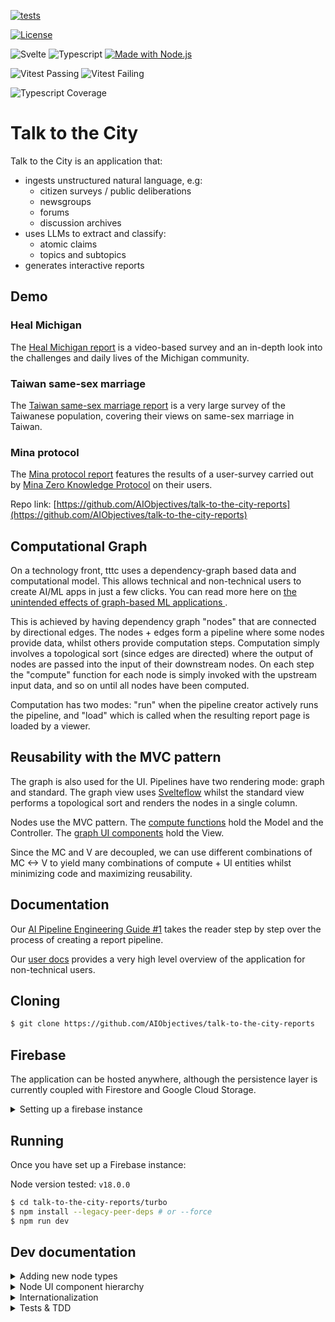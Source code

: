 [![tests](https://github.com/AIObjectives/talk-to-the-city-reports/actions/workflows/tests.yaml/badge.svg)](https://github.com/AIObjectives/talk-to-the-city-reports/actions/workflows/tests.yaml)

[![License](https://img.shields.io/badge/License-GPL3-blue)](#license)

![Svelte](https://img.shields.io/badge/dynamic/json?color=ff3e00&label=Svelte&query=%24.devDependencies.svelte&url=https%3A%2F%2Fraw.githubusercontent.com%2FAIObjectives%2Ftalk-to-the-city-reports%2Fmain%2Fturbo%2Fpackage.json)
![Typescript](https://img.shields.io/badge/dynamic/json?label=Typescript&query=%24.devDependencies.typescript&url=https%3A%2F%2Fraw.githubusercontent.com%2FAIObjectives%2Ftalk-to-the-city-reports%2Fmain%2Fturbo%2Fpackage.json)
[![Made with Node.js](https://img.shields.io/badge/Node.js->=18-blue?logo=node.js&logoColor=white)](https://nodejs.org "Go to Node.js homepage")

![Vitest Passing](https://img.shields.io/badge/dynamic/json?color=blueviolet&label=Vitest+Passing&query=%24.vitestPass&url=https%3A%2F%2Fraw.githubusercontent.com%2FAIObjectives%2Ftalk-to-the-city-reports%2Fmain%2Fturbo%2Fpackage.json)
![Vitest Failing](https://img.shields.io/badge/dynamic/json?color=blueviolet&label=Vitest+Failing&query=%24.vitestFail&url=https%3A%2F%2Fraw.githubusercontent.com%2FAIObjectives%2Ftalk-to-the-city-reports%2Fmain%2Fturbo%2Fpackage.json)

![Typescript Coverage](https://img.shields.io/badge/dynamic/json?color=blueviolet&label=Typescript+Coverage&query=%24.tsCoverage&url=https%3A%2F%2Fraw.githubusercontent.com%2FAIObjectives%2Ftalk-to-the-city-reports%2Fmain%2Fturbo%2Fpackage.json)


# Talk to the City

Talk to the City is an application that:

- ingests unstructured natural language, e.g:
    - citizen surveys / public deliberations
    - newsgroups
    - forums
    - discussion archives
- uses LLMs to extract and classify:
    - atomic claims
    - topics and subtopics
- generates interactive reports

## Demo

### Heal Michigan

The [Heal Michigan report](https://tttc-turbo.web.app/report/heal-michigan) is a video-based survey and an in-depth look into the challenges and daily lives of the Michigan community.

### Taiwan same-sex marriage

The [Taiwan same-sex marriage report](https://tttc-turbo.web.app/report/taiwan-zh) is a very large survey of the Taiwanese population, covering their views on same-sex marriage in Taiwan.

### Mina protocol

The [Mina protocol report](https://tttc-turbo.web.app/report/mina-protocol) features the results of a user-survey carried out by [Mina Zero Knowledge Protocol](https://minaprotocol.com/) on their users.

Repo link: [https://github.com/AIObjectives/talk-to-the-city-reports](https://github.com/AIObjectives/talk-to-the-city-reports)

## Computational Graph

On a technology front, tttc uses a dependency-graph based data and computational model. This allows technical and non-technical users to create AI/ML apps in just a few clicks. You can read more here on [the unintended effects of graph-based ML applications
](https://tttc-turbo.web.app/docs/ai-pipe-guide/unintended-effects).

This is achieved by having dependency graph "nodes" that are connected by directional edges. The nodes + edges form a pipeline where some nodes provide data, whilst others provide computation steps. Computation simply involves a topological sort (since edges are directed) where the output of nodes are passed into the input of their downstream nodes. On each step the "compute" function for each node is simply invoked with the upstream input data, and so on until all nodes have been computed.

Computation has two modes: "run" when the pipeline creator actively runs the pipeline, and "load" which is called when the resulting report page is loaded by a viewer.

## Reusability with the MVC pattern

The graph is also used for the UI. Pipelines have two rendering mode: graph and standard. The graph view uses [Svelteflow](https://svelteflow.dev/) whilst the standard view performs a topological sort and renders the nodes in a single column.

Nodes use the MVC pattern. The [compute functions](./src/lib/compute) hold the Model and the Controller. The [graph UI components](./src/components/graph/nodes) hold the View.

Since the MC and V are decoupled, we can use different combinations of MC <-> V to yield many combinations of compute + UI entities whilst minimizing code and maximizing reusability.

## Documentation

Our [AI Pipeline Engineering Guide #1](https://tttc-turbo.web.app/docs/ai-pipe-guide) takes the reader step by step over the process of creating a report pipeline.

Our [user docs](https://tttc-turbo.web.app/docs) provides a very high level overview of the application for non-technical users.

## Cloning

```bash
$ git clone https://github.com/AIObjectives/talk-to-the-city-reports
```

## Firebase

The application can be hosted anywhere, although the persistence layer is currently coupled with Firestore and Google Cloud Storage.

<details>
<summary>Setting up a firebase instance</summary>

## Setting up a firebase instance

Since the app uses Firebase, you'll need a dev / staging firebase instance for local development, and for deployment. To do so, you have two options:

- setting up your own instance.
- using AOI's dev instance.

Deploying and maintaining google cloud platform resources is fairly simple and straight forwards although requires the use of the `gcloud` and `gsutil` CLI applications. So before we get started make sure you have those correctly installed, and authenticated.

[https://cloud.google.com/sdk/docs/install](https://cloud.google.com/sdk/docs/install)

## Setting up your own instance

To set up your own instance:

- Head over to [https://console.firebase.google.com/](https://console.firebase.google.com/)
- Click "add project" and enter a project name
- Disable google analytics
- Click "create project" & continue
- Under "Get started by adding Firebase to your app" click on the web `</>` icon
- Add an app nickname (same as earlier)
- Click "firebase hosting" if you intend to deploy the app
- Click "register app"
- Copy `.env.example` to `.env` in the `turbo` directory
- Copy & paste the values of the variables.
- Click next.
- `npm install -g firebase-tools`
- `firebase login`

### Setting up authentication

- In the project overview, click on "Authentication"
- Click on "set up sign-in method"
- Click 'Google'
- Click 'enable'
- Select a support email address
- Click 'save'

### Setting up firestore

- In the project overview, in the left side panel, click on "build"
- Click on "firestore database"
- Click "Create Database"
- Select your region / multi region
- Click 'next'
- Click 'Start in test mode'
- Click 'enable'

N.B Firestore rules are still being finalized. Please contact @lightningorb to find out more.

### Setting up Google Cloud Storage

- In the project overview, in the left side panel, click on "build"
- Click on 'storage'
- Click 'get started'
- Click 'start in test mode'
- Click next
- Click done

#### Setting up CORS on GSC

- Install and configure the gsutil application
- Save the following in a temporary `cors.json` file

```json
[
	{
		"origin": ["http://localhost:5173", "https://<optional_deployment_url>"],
		"method": ["GET", "HEAD", "DELETE"],
		"responseHeader": ["Content-Type"],
		"maxAgeSeconds": 3600
	}
]
```

- Install the `gsutil` application
- Run the following:

```bash
gsutil cors set cors.json gs://<project-name>.appspot.com
```

### Setting up the service account

Authenticated backend endpoints require the service account file:

- in the console for the project, click on project settings (the cog icon)
- click on "service accounts"
- click "generate private key"
- save the json private key to turbo/src/lib/service-account-pk.json

### Using AOI's dev instance

- Contact @brittneygallagher or @lightningorb for credentials files
- save the provided `.env` in `turbo/`
- save the provided `service-account-pk.json` in `turbo/src/lib/`
- `npm install -g firebase-tools`
- `firebase login`

### Deploying to firebase

Once you're done making your changes, you can deploy to firebase with:

```bash
$ firebase deploy
```

### Multi-site deployments

Firebase allows easily deploying to multiple sites that use the same project resources.

To specify a different site:

- modify `.hosting.site` in `turbo/firebase.json`
- run `firebase deploy --only hosting:<alt-site-name>`

</details>

## Running

Once you have set up a Firebase instance:

Node version tested: `v18.0.0`

```bash
$ cd talk-to-the-city-reports/turbo
$ npm install --legacy-peer-deps # or --force
$ npm run dev
```

## Dev documentation

<details>
<summary>Adding new node types</summary>

## Adding new node types

To add pipeline computation nodes:

- create the compute function in `src/lib/compute/`
- look for a suitable UI component in `src/components/`
  - In the vast majority of cases, you should be able to simply use an existing UI component. If a UI component does not suit your needs, then feel free to create a new one.
- Bind the node's compute type with a component in `src/lib/node_types.ts`
- add the node to `src/lib/templates.ts`
- add node documentation to `src/lib/docs`

</details>

<details>
<summary>Node UI component hierarchy</summary>

## Node UI component hierarchy:

The primary UI components displayed to users are called "nodes" as they are part of a dependency graph.

The docs that appear when the user presses the `?` mark are stored in:

`src/lib/docs`

### Adding text inside nodes:

The UI nodes are stored in `./turbo/src/components/graph/nodes`.

[DGNode](./turbo/src/components/graph/nodes/DGNode.svelte) is the 'base' node, that all nodes reuse. [DefaultNode](./turbo/src/components/graph/nodes/DefaultNode.svelte) is an empty generic node, when nodes don't have a specialized UI. [DefaultNode](./turbo/src/components/graph/nodes/UploadFileNode.svelte) is the generic file upload, which [CSVNode](./turbo/src/components/graph/nodes/CSVNode.svelte) and [JSON](./turbo/src/components/graph/nodes/JSONNode.svelte) reuse.

This is the "Argument Extraction" and "Cluster Extraction" etc. nodes, essentially all nodes requiring prompts to interact with GPTs use the [PromptNode](./turbo/src/components/graph/nodes/PromptNode.svelte).

</details>

<details>
<summary>Internationalization</summary>

## Internationalization:

`src/lib/i18n/en.json`  
`src/lib/zh-TW.json`

Since we use internationalization, UI strings use:

```html
<script lang='ts>
    import { _ as __ } from 'svelte-i18n';
</script>


<p>{$__('this_is_a_string')}</p>
```

The localized strings is then added to their respective `src/lib/<lang>.json` files.

</details>

<details>
<summary>Tests & TDD</summary>

## Tests & TDD

The core functionalities of the nodes are tested. Thus it is strongly recommended to run the tests, and keep them running (vitest uses a daemon with file watch) while you make changes.

```bash
$ npm run test-ui
```

### Testing the live website

```
brew install xorg-server
pip install chromedriver-autoinstaller selenium pyvirtualdisplay
DISPLAY=:99 python src/test/test_selenium.py
```

## Test Results

| Metric                | Count |
|-----------------------|------:|
| Total Test Suites     | 70 |
| Passed Test Suites    | 70 |
| Failed Test Suites    | 0 |
| Pending Test Suites   | 0 |
| Total Tests           | 137 |
| Passed Tests          | 137 |
| Failed Tests          | 0 |
| Pending Tests         | 0 |
| Todo Tests            | 0 |

### `[1]` [InfoPanelClaim.test.ts](./src/test//InfoPanelClaim.test.ts)
| Test | Status | Duration (ms) |
|---|---|---:|
| *testing vimeo claim* | **passed** |
| *testing yt claim* | **passed** |
| *testing yt link has si* | **passed** |
| *testing yt link has timestamp* | **passed** |
| *testing yt link has si and timestamp* | **passed** |
| *testing no video* | **passed** |
| *testing no claim throws error* | **passed** |

### `[2]` [add_csv_v0.test.ts](./src/test//add_csv_v0.test.ts)
| Test | Status | Duration (ms) |
|---|---|---:|
| *should concatenate multiple CSV inputs into a single output array* | **passed** |
| *should handle empty input arrays* | **passed** |
| *should handle a single input array* | **passed** |
| *should set dirty to false after compute* | **passed** |
| *should return an empty array if no inputs are provided* | **passed** |
| *should not mutate the input data* | **passed** |

### `[3]` [argument_extraction_v0.test.ts](./src/test//argument_extraction_v0.test.ts)
| Test | Status | Duration (ms) |
|---|---|---:|
| *extract the given arguments* | **passed** |
| *should not extract the arguments if no csv* | **passed** |
| *should not extract the arguments if no open_ai_key and no GCS* | **passed** |
| *should load from GCS if no open ai key* | **passed** |
| *should not extract the arguments if no prompt and no system prompt* | **passed** |
| *test GCS caching* | **passed** |

### `[4]` [argument_extraction_v1.test.ts](./src/test//argument_extraction_v1.test.ts)
| Test | Status | Duration (ms) |
|---|---|---:|
| *extract the given arguments* | **passed** |
| *extract the given arguments with missing rows in CSV* | **passed** |
| *should not extract the arguments if no csv* | **passed** |
| *should not extract the arguments if no open_ai_key and no GCS* | **passed** |
| *should load from GCS if no open ai key* | **passed** |
| *should not extract the arguments if no prompt and no system prompt* | **passed** |
| *test GCS caching* | **passed** |

### `[5]` [audio.test.ts](./src/test//audio.test.ts)
| Test | Status | Duration (ms) |
|---|---|---:|
| *should return the cached output if not dirty and output exists* | **passed** |
| *should read audio from GCS and update size and mime_type if download is true* | **passed** |
| *should create an empty audio file if download is false* | **passed** |
| *should set dirty to false after compute* | **passed** |
| *should return undefined if gcs_path is not set* | **passed** |

### `[6]` [chat.test.ts](./src/test//chat.test.ts)
| Test | Status | Duration (ms) |
|---|---|---:|
| *compute should set output to messages and dirty to false* | **passed** |
| *chat should add assistant response to messages* | **passed** |
| *chat should use initial_messages if only one message is present* | **passed** |

### `[7]` [cluster_extraction.test.ts](./src/test//cluster_extraction.test.ts)
| Test | Status | Duration (ms) |
|---|---|---:|
| *extract the cluster* | **passed** |
| *should not extract the cluster if no csv* | **passed** |
| *should not extract the cluster if no open_ai_key* | **passed** |
| *should not extract the cluster if no prompt and no system prompt* | **passed** |
| *test GCS caching* | **passed** |

### `[8]` [count_tokens.test.ts](./src/test//count_tokens.test.ts)
| Test | Status | Duration (ms) |
|---|---|---:|
| *should correctly count tokens in input data* | **passed** |
| *should not count tokens if input data length matches and node is not dirty* | **passed** |
| *should count tokens if the input data is a string* | **passed** |

### `[9]` [csv.test.ts](./src/test//csv.test.ts)
| Test | Status | Duration (ms) |
|---|---|---:|
| *should process CSV data correctly from GCS* | **passed** |
| *should handle empty CSV data from GCS* | **passed** |
| *should handle rows with uneven columns from GCS* | **passed** |

### `[10]` [dataset.test.ts](./src/test//dataset.test.ts)
| Test | Status | Duration (ms) |
|---|---|---:|
| *Find by compute type* | **passed** |
| *Simple pipeline run test* | **passed** |
| *Markdown to chat test* | **passed** |
| *Full pipeline run test* | **passed** |

### `[11]` [edit_csv.test.ts](./src/test//edit_csv.test.ts)
| Test | Status | Duration (ms) |
|---|---|---:|
| *generates new columns* | **passed** |
| *deletes columns* | **passed** |
| *renames columns* | **passed** |
| *returns undefined if input is undefined* | **passed** |
| *handles multiple operations* | **passed** |
| *does not modify input if no operations are specified* | **passed** |
| *does not crash if input is empty* | **passed** |

### `[12]` [grid.test.ts](./src/test//grid.test.ts)
| Test | Status | Duration (ms) |
|---|---|---:|
| *sets the output of the node to the input data* | **passed** |

### `[13]` [jq_v0.test.ts](./src/test//jq_v0.test.ts)
| Test | Status | Duration (ms) |
|---|---|---:|
| *should process data correctly with JQ filter* | **passed** |
| *should handle invalid JQ filter* | **passed** |

### `[14]` [jq_v1.test.ts](./src/test//jq_v1.test.ts)
| Test | Status | Duration (ms) |
|---|---|---:|
| *should process data correctly with JQ filter* | **passed** |
| *should handle invalid JQ filter* | **passed** |

### `[15]` [json.test.ts](./src/test//json.test.ts)
| Test | Status | Duration (ms) |
|---|---|---:|
| *should process JSON data correctly from GCS* | **passed** |
| *should handle invalid JSON data from GCS* | **passed** |
| *should update dirty state correctly* | **passed** |

### `[16]` [jsonata.test.ts](./src/test//jsonata.test.ts)
| Test | Status | Duration (ms) |
|---|---|---:|
| *evaluates JSONata expressions* | **passed** |
| *returns undefined if no expression is provided* | **passed** |
| *catches errors when evaluating expressions* | **passed** |

### `[17]` [limit_csv.test.ts](./src/test//limit_csv.test.ts)
| Test | Status | Duration (ms) |
|---|---|---:|
| *should limit the number of rows correctly* | **passed** |
| *should let all data pass through if number is left blank* | **passed** |
| *should limit the number of rows correctly, for an object* | **passed** |
| *should return all rows if limit is greater than number of rows* | **passed** |
| *should return an empty array if input is empty* | **passed** |
| *should not mutate the input node* | **passed** |

### `[18]` [markdown.test.ts](./src/test//markdown.test.ts)
| Test | Status | Duration (ms) |
|---|---|---:|
| *should set markdown data if input is a string* | **passed** |
| *should combine multiple string inputs with separation* | **passed** |
| *should wrap non-string inputs within code block* | **passed** |
| *should handle an empty input object* | **passed** |
| *should preserve the order of inputs when combining* | **passed** |
| *should stringify and wrap arrays in code blocks* | **passed** |
| *should throw an error if input data contains circular references* | **passed** |

### `[19]` [merge.test.ts](./src/test//merge.test.ts)
| Test | Status | Duration (ms) |
|---|---|---:|
| *merges cluster_extraction and argument_extraction data* | **passed** |
| *does not merge if cluster_extraction data is missing* | **passed** |
| *does not merge if argument_extraction data is missing* | **passed** |
| *does not merge if cluster_extraction data has no topics* | **passed** |
| *sets node data output to the merged data and dirty to false after merge* | **passed** |

### `[20]` [merge_cluster_extraction.test.ts](./src/test//merge_cluster_extraction.test.ts)
| Test | Status | Duration (ms) |
|---|---|---:|
| *merges cluster extraction data* | **passed** |
| *does not merge if cluster extractions are missing* | **passed** |
| *uses cached data if available and not dirty* | **passed** |
| *does not merge if no open_ai_key is provided* | **passed** |

### `[21]` [open_ai_key.test.ts](./src/test//open_ai_key.test.ts)
| Test | Status | Duration (ms) |
|---|---|---:|
| *should set the key in cookies if the UI key is valid* | **passed** |
| *if ui key is set but invalid use local key* | **passed** |
| *should set the node text to "Invalid key" if the UI key is not valid and there is no local key* | **passed** |
| *should not mutate the node if the UI key and local key are both valid* | **passed** |

### `[22]` [participant_filter.test.ts](./src/test//participant_filter.test.ts)
| Test | Status | Duration (ms) |
|---|---|---:|
| *filters participants based on the provided name* | **passed** |
| *removes subtopics with no claims after filtering* | **passed** |
| *removes topics with no subtopics after filtering* | **passed** |
| *returns undefined if input data does not contain topics* | **passed** |
| *does not filter claims if interview key is missing* | **passed** |

### `[23]` [pyodide.test.ts](./src/test//pyodide.test.ts)
| Test | Status | Duration (ms) |
|---|---|---:|
| *should execute python script and return outputData* | **passed** |
| *should be able to pass input to outputData* | **passed** |
| *test passing in complex data from jsonapi* | **passed** |

### `[24]` [python.integration.test.ts](./src/test//python.integration.test.ts)
| Test | Status | Duration (ms) |
|---|---|---:|
| *should execute python script and return outputData* | **passed** |
| *should be able to pass input to outputData* | **passed** |
| *should be able to make get requests to jsonapi* | **passed** |

### `[25]` [python.test.ts](./src/test//python.test.ts)
| Test | Status | Duration (ms) |
|---|---|---:|
| *should execute python script and return output* | **passed** |
| *should handle fetch errors gracefully* | **passed** |
| *should handle invalid JSON response* | **passed** |
| *should handle non-string JSON response* | **passed** |
| *should update node data output with the response* | **passed** |

### `[26]` [register.test.ts](./src/test//register.test.ts)
| Test | Status | Duration (ms) |
|---|---|---:|
| *test node registeration* | **passed** |
| *Load all nodes* | **passed** |

### `[27]` [report.test.ts](./src/test//report.test.ts)
| Test | Status | Duration (ms) |
|---|---|---:|
| *should set the output of the node to the input data* | **passed** |
| *should handle empty input data* | **passed** |
| *should not mutate the input node* | **passed** |

### `[28]` [report_v1.test.ts](./src/test//report_v1.test.ts)
| Test | Status | Duration (ms) |
|---|---|---:|
| *should set the output of the node to the input data* | **passed** |

### `[29]` [score_argument_relevance.test.ts](./src/test//score_argument_relevance.test.ts)
| Test | Status | Duration (ms) |
|---|---|---:|
| *scores the relevance of arguments* | **passed** |
| *uses cached data if available and not dirty* | **passed** |
| *does not score if argument_extraction data is missing* | **passed** |
| *does not score if open_ai_key is missing* | **passed** |
| *does not score if prompts are missing* | **passed** |

### `[30]` [simple_pipeline.test.ts](./src/test//simple_pipeline.test.ts)
| Test | Status | Duration (ms) |
|---|---|---:|
| *should process CSV data correctly from GCS* | **passed** |

### `[31]` [stringify.test.ts](./src/test//stringify.test.ts)
| Test | Status | Duration (ms) |
|---|---|---:|
| *should correctly stringify input data* | **passed** |
| *should return input if it cannot be stringified* | **passed** |
| *should handle different types of input* | **passed** |
| *should not mutate the input node* | **passed** |

### `[32]` [translate.test.ts](./src/test//translate.test.ts)
| Test | Status | Duration (ms) |
|---|---|---:|
| *translates the input data* | **passed** |
| *uses cached translations when available* | **passed** |

### `[33]` [utils.test.ts](./src/test//utils.test.ts)
| Test | Status | Duration (ms) |
|---|---|---:|
| *Test secondsToHHMMSS* | **passed** |
| *Test secondsToHHMMSS with string* | **passed** |
| *Test HHMMSSToSeconds* | **passed** |

### `[34]` [whisper.test.ts](./src/test//whisper.test.ts)
| Test | Status | Duration (ms) |
|---|---|---:|
| *should load from cache if data is not dirty and gcs_path is set* | **passed** |
| *should load from GCS if data is not dirty, gcs_path is set, and output is empty and audio size matches* | **passed** |
| *should transcribe audio and upload to GCS if data is dirty* | **passed** |
| *should return undefined and set message if open_ai_key is missing* | **passed** |
| *should convert transcription to internal format if response_format is custom* | **passed** |

### `[35]` [workerpool.test.ts](./src/test//workerpool.test.ts)
| Test | Status | Duration (ms) |
|---|---|---:|
| *should execute function in workerpool* | **passed** |
| *should execute delayed function in workerpool* | **passed** |
